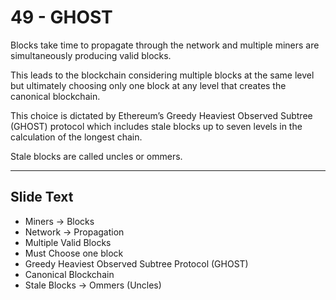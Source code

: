 # 49 - GHOST

Blocks take time to propagate through the network and multiple miners are simultaneously producing valid blocks. 

This leads to the blockchain considering multiple blocks at the same level but ultimately choosing only one block at any level that creates the canonical blockchain. 

This choice is dictated by Ethereum’s Greedy Heaviest Observed Subtree (GHOST) protocol which includes stale blocks up to seven levels in the calculation of the longest chain. 

Stale blocks are called uncles or ommers.

---
## Slide Text
- Miners -> Blocks
- Network -> Propagation
- Multiple Valid Blocks
- Must Choose one block
- Greedy Heaviest Observed Subtree Protocol (GHOST)
- Canonical Blockchain
- Stale Blocks -> Ommers (Uncles) 

